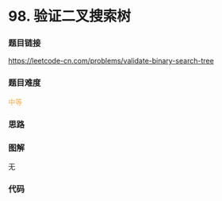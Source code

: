 # 98. 验证二叉搜索树

### 题目链接

https://leetcode-cn.com/problems/validate-binary-search-tree

### 题目难度

<font color=#F0AD4E>中等</font>

### 思路



### 图解

无

### 代码

```python
```